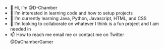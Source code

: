 - 👋 Hi, I’m @D-Chamber
- 👀 I’m interested in learning code and how to setup projects
- 🌱 I’m currently learning Java, Python, Javascript, HTML, and CSS
- 💞️ I’m looking to collaborate on whatever I think is a fun project and I am needed in
- 📫 How to reach me email me or contact me on Twitter @DaChamberGamer

<!---
D-Chamber/D-Chamber is a ✨ special ✨ repository because its `README.md` (this file) appears on your GitHub profile.
You can click the Preview link to take a look at your changes.
--->
